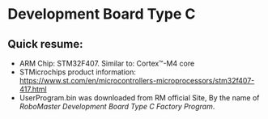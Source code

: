 # Development Board Type C

## Quick resume:

* ARM Chip: STM32F407. Similar to: Cortex™-M4 core
* STMicrochips product information: https://www.st.com/en/microcontrollers-microprocessors/stm32f407-417.html
* UserProgram.bin was downloaded from RM official Site, By the name of *RoboMaster Development Board Type C Factory Program*.
